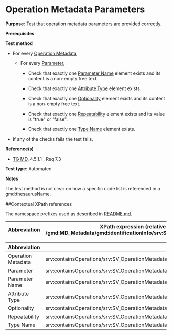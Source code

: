 # Operation Metadata Parameters

**Purpose**: Test that operation metadata parameters are provided correctly.

**Prerequisites**

**Test method**

* For every [Operation Metadata](#operationMetadata),

    * For every [Parameter](#paramter),

        * Check that exactly one [Parameter Name](#parameterName) element exists and its content is a non-empty free text.

        * Check that exactly one [Attribute Type](#attributeType) element exists.

        * Check that exactly one [Optionality](#optionality) element exists and its content is a non-empty free text.

        * Check that exactly one [Repeatability](#repeatability) element exists and its value is "true" or "false".

        * Check that exactly one [Type Name](#typeName) element exists.

* If any of the checks fails the test fails.

**Reference(s)**	 

* [TG MD](./README.md#ref_TG_MD), 4.5.1.1 , Req 7.3

**Test type**: Automated

**Notes**

The test method is not clear on how a specific code list is referenced in a gmd:thesaurusName.


##Contextual XPath references

The namespace prefixes used as described in [README.md](./README.md#namespaces).

Abbreviation                                   |  XPath expression (relative to /gmd:MD_Metadata/gmd:identificationInfo/srv:SV_ServiceIdentification)
-----------------------------------------------| -------------------------------------------------------------------------

Abbreviation                                               |  XPath expression
---------------------------------------------------------- | -------------------------------------------------------------------------
<a name="operationMetadata"></a>Operation Metadata | srv:containsOperations/srv:SV_OperationMetadata
<a name="parameter"></a>Parameter | srv:containsOperations/srv:SV_OperationMetadata/srv:parameters/srv:SV_Parameter
<a name="parameterName"></a>Parameter Name | srv:containsOperations/srv:SV_OperationMetadata/srv:parameters/srv:SV_Parameter/srv:name/gco:aName/
<a name="attributeType"></a>Attribute Type | srv:containsOperations/srv:SV_OperationMetadata/srv:parameters/srv:SV_Parameter/srv:name/gco:attributeType
<a name="optionality"></a>Optionality | srv:containsOperations/srv:SV_OperationMetadata/srv:parameters/srv:SV_Parameter/srv:optionality
<a name="repeatability"></a>Repeatability | srv:containsOperations/srv:SV_OperationMetadata/srv:parameters/srv:SV_Parameter/srv:repeatability/gco:Booleans
<a name="typeName"></a>Type Name | srv:containsOperations/srv:SV_OperationMetadata/srv:parameters/srv:SV_Parameter/srv:valueType/gco:TypeName/gco:Name
